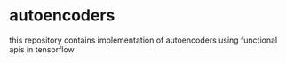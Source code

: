 # autoencoders
this repository contains implementation of autoencoders using functional apis in tensorflow
